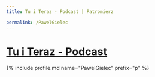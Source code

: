 ```yaml
---
title: Tu i Teraz - Podcast | Patromierz

permalink: /PawelGielec
---
```


# [Tu i Teraz - Podcast](https://patronite.pl/PawelGielec)

{% include profile.md name="PawelGielec" prefix="p" %}
